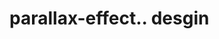 # parallax-effect.. desgin                                                                                                                                                                                                                           
